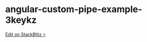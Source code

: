 # angular-custom-pipe-example-3keykz

[Edit on StackBlitz ⚡️](https://stackblitz.com/edit/angular-custom-pipe-example-3keykz)
